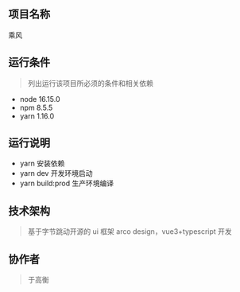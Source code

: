 ## 项目名称

乘风

## 运行条件

> 列出运行该项目所必须的条件和相关依赖

- node 16.15.0
- npm 8.5.5
- yarn 1.16.0

## 运行说明

- yarn 安装依赖
- yarn dev 开发环境启动
- yarn build:prod 生产环境编译

## 技术架构

> 基于字节跳动开源的 ui 框架 arco design，vue3+typescript 开发

## 协作者

> 于高衡
